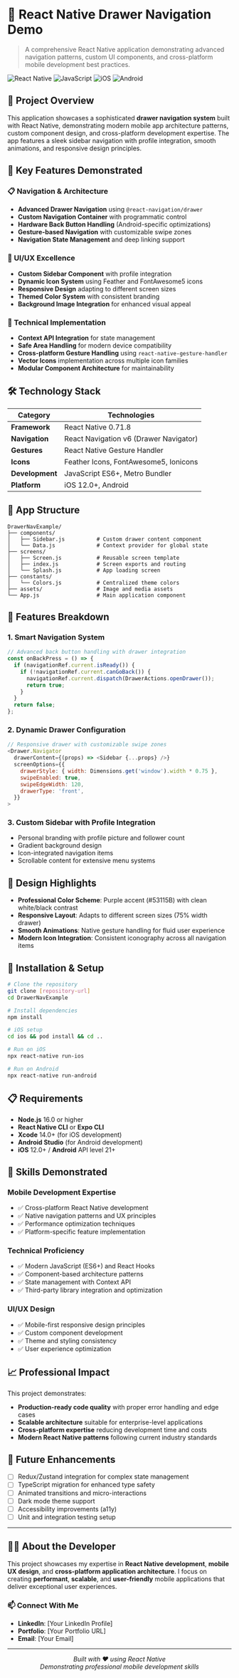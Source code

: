 # 📱 React Native Drawer Navigation Demo

> A comprehensive React Native application demonstrating advanced navigation patterns, custom UI components, and cross-platform mobile development best practices.

![React Native](https://img.shields.io/badge/React%20Native-0.71.8-blue?style=for-the-badge&logo=react)
![JavaScript](https://img.shields.io/badge/JavaScript-ES6+-yellow?style=for-the-badge&logo=javascript)
![iOS](https://img.shields.io/badge/iOS-Compatible-lightgrey?style=for-the-badge&logo=apple)
![Android](https://img.shields.io/badge/Android-Compatible-green?style=for-the-badge&logo=android)

## 🌟 Project Overview

This application showcases a sophisticated **drawer navigation system** built with React Native, demonstrating modern mobile app architecture patterns, custom component design, and cross-platform development expertise. The app features a sleek sidebar navigation with profile integration, smooth animations, and responsive design principles.

## 🎯 Key Features Demonstrated

### 📋 Navigation & Architecture
- **Advanced Drawer Navigation** using `@react-navigation/drawer`
- **Custom Navigation Container** with programmatic control
- **Hardware Back Button Handling** (Android-specific optimizations)
- **Gesture-based Navigation** with customizable swipe zones
- **Navigation State Management** and deep linking support

### 🎨 UI/UX Excellence
- **Custom Sidebar Component** with profile integration
- **Dynamic Icon System** using Feather and FontAwesome5 icons
- **Responsive Design** adapting to different screen sizes
- **Themed Color System** with consistent branding
- **Background Image Integration** for enhanced visual appeal

### 🔧 Technical Implementation
- **Context API Integration** for state management
- **Safe Area Handling** for modern device compatibility
- **Cross-platform Gesture Handling** using `react-native-gesture-handler`
- **Vector Icons** implementation across multiple icon families
- **Modular Component Architecture** for maintainability

## 🛠️ Technology Stack

| Category | Technologies |
|----------|-------------|
| **Framework** | React Native 0.71.8 |
| **Navigation** | React Navigation v6 (Drawer Navigator) |
| **Gestures** | React Native Gesture Handler |
| **Icons** | Feather Icons, FontAwesome5, Ionicons |
| **Development** | JavaScript ES6+, Metro Bundler |
| **Platform** | iOS 12.0+, Android |

## 📱 App Structure

```
DrawerNavExample/
├── components/
│   ├── Sidebar.js          # Custom drawer content component
│   └── Data.js             # Context provider for global state
├── screens/
│   ├── Screen.js           # Reusable screen template
│   ├── index.js            # Screen exports and routing
│   └── Splash.js           # App loading screen
├── constants/
│   └── Colors.js           # Centralized theme colors
├── assets/                 # Image and media assets
└── App.js                  # Main application component
```

## 🚀 Features Breakdown

### 1. **Smart Navigation System**
```javascript
// Advanced back button handling with drawer integration
const onBackPress = () => {
  if (navigationRef.current.isReady()) {
    if (!navigationRef.current.canGoBack()) {
      navigationRef.current.dispatch(DrawerActions.openDrawer());
      return true;
    }
  }
  return false;
};
```

### 2. **Dynamic Drawer Configuration**
```javascript
// Responsive drawer with customizable swipe zones
<Drawer.Navigator
  drawerContent={(props) => <Sidebar {...props} />}
  screenOptions={{
    drawerStyle: { width: Dimensions.get('window').width * 0.75 },
    swipeEnabled: true,
    swipeEdgeWidth: 120,
    drawerType: 'front',
  }}
>
```

### 3. **Custom Sidebar with Profile Integration**
- Personal branding with profile picture and follower count
- Gradient background design
- Icon-integrated navigation items
- Scrollable content for extensive menu systems

## 🎨 Design Highlights

- **Professional Color Scheme**: Purple accent (#53115B) with clean white/black contrast
- **Responsive Layout**: Adapts to different screen sizes (75% width drawer)
- **Smooth Animations**: Native gesture handling for fluid user experience
- **Modern Icon Integration**: Consistent iconography across all navigation items

## 🔧 Installation & Setup

```bash
# Clone the repository
git clone [repository-url]
cd DrawerNavExample

# Install dependencies
npm install

# iOS setup
cd ios && pod install && cd ..

# Run on iOS
npx react-native run-ios

# Run on Android
npx react-native run-android
```

## 📋 Requirements

- **Node.js** 16.0 or higher
- **React Native CLI** or **Expo CLI**
- **Xcode** 14.0+ (for iOS development)
- **Android Studio** (for Android development)
- **iOS** 12.0+ / **Android** API level 21+

## 🎯 Skills Demonstrated

### **Mobile Development Expertise**
- ✅ Cross-platform React Native development
- ✅ Native navigation patterns and UX principles
- ✅ Performance optimization techniques
- ✅ Platform-specific feature implementation

### **Technical Proficiency**
- ✅ Modern JavaScript (ES6+) and React Hooks
- ✅ Component-based architecture patterns
- ✅ State management with Context API
- ✅ Third-party library integration and optimization

### **UI/UX Design**
- ✅ Mobile-first responsive design principles
- ✅ Custom component development
- ✅ Theme and styling consistency
- ✅ User experience optimization

## 📈 Professional Impact

This project demonstrates:
- **Production-ready code quality** with proper error handling and edge cases
- **Scalable architecture** suitable for enterprise-level applications
- **Cross-platform expertise** reducing development time and costs
- **Modern React Native patterns** following current industry standards

## 🔮 Future Enhancements

- [ ] Redux/Zustand integration for complex state management
- [ ] TypeScript migration for enhanced type safety
- [ ] Animated transitions and micro-interactions
- [ ] Dark mode theme support
- [ ] Accessibility improvements (a11y)
- [ ] Unit and integration testing setup

---

## 👨‍💻 About the Developer

This project showcases my expertise in **React Native development**, **mobile UX design**, and **cross-platform application architecture**. I focus on creating **performant**, **scalable**, and **user-friendly** mobile applications that deliver exceptional user experiences.

### 📫 Connect With Me
- **LinkedIn**: [Your LinkedIn Profile]
- **Portfolio**: [Your Portfolio URL]
- **Email**: [Your Email]

---

<p align="center">
  <i>Built with ❤️ using React Native</i><br>
  <i>Demonstrating professional mobile development skills</i>
</p>